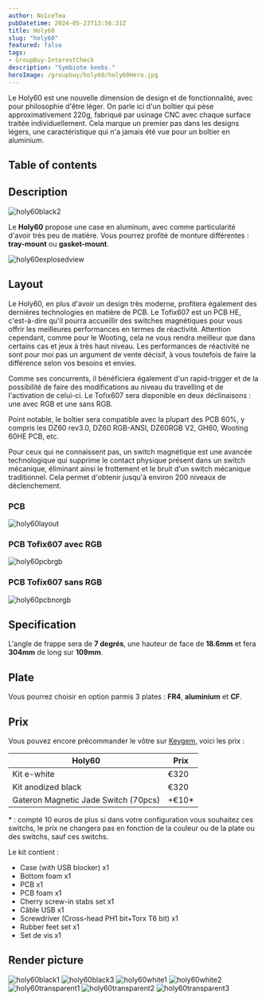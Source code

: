 ```yaml
---
author: No1ceTea
pubDatetime: 2024-05-23T13:56:31Z
title: Holy60
slug: "holy60"
featured: false
tags:
- GroupBuy-InterestCheck
description: "Symbiote keebs."
heroImage: /groupbuy/holy60/holy60Hero.jpg
---
```


Le Holy60 est une nouvelle dimension de design et de fonctionnalité, avec pour philosophie d'être léger. On parle ici d'un boîtier qui pèse approximativement 220g, fabriqué par usinage CNC avec chaque surface traitée individuellement. Cela marque un premier pas dans les designs légers, une caractéristique qui n'a jamais été vue pour un boîtier en aluminium.

## Table of contents

## Description

![holy60black2](/groupbuy/holy60/holy60black2.jpg)

Le **Holy60** propose une case en aluminum, avec comme particularité d'avoir très peu de matière. Vous pourrez profité de monture différentes : **tray-mount** ou **gasket-mount**.

![holy60explosedview](/groupbuy/holy60/holy60explosedview.jpg)

## Layout

Le Holy60, en plus d'avoir un design très moderne, profitera également des dernières technologies en matière de PCB. Le Tofix607 est un PCB HE, c'est-à-dire qu'il pourra accueillir des switches magnétiques pour vous offrir les meilleures performances en termes de réactivité. Attention cependant, comme pour le Wooting, cela ne vous rendra meilleur que dans certains cas et jeux à très haut niveau. Les performances de réactivité ne sont pour moi pas un argument de vente décisif, à vous toutefois de faire la différence selon vos besoins et envies.

Comme ses concurrents, il bénéficiera également d'un rapid-trigger et de la possibilité de faire des modifications au niveau du travelling et de l'activation de celui-ci. Le Tofix607 sera disponible en deux déclinaisons : une avec RGB et une sans RGB.

Point notable, le boîtier sera compatible avec la plupart des PCB 60%, y compris les DZ60 rev3.0, DZ60 RGB-ANSI, DZ60RGB V2, GH60, Wooting 60HE PCB, etc.

Pour ceux qui ne connaissent pas, un switch magnétique est une avancée technologique qui supprime le contact physique présent dans un switch mécanique, éliminant ainsi le frottement et le bruit d'un switch mécanique traditionnel. Cela permet d'obtenir jusqu'à environ 200 niveaux de déclenchement.

### PCB

![holy60layout](/groupbuy/holy60/holy60layout.jpg)

### PCB Tofix607 avec RGB

![holy60pcbrgb](/groupbuy/holy60/holy60pcbrgb.jpg)

### PCB Tofix607 sans RGB

![holy60pcbnorgb](/groupbuy/holy60/holy60pcbnorgb.jpg)

## Specification

L'angle de frappe sera de **7 degrés**, une hauteur de face de **18.6mm** et fera **304mm** de long sur **109mm**.

## Plate

Vous pourrez choisir en option parmis 3 plates : **FR4**, **aluminium** et **CF**.

## Prix

Vous pouvez encore précommander le vôtre sur [Keygem](https://keygem.com/products/holy-60-pre-order), voici les prix :

| Holy60                               | Prix  |
| ------------------------------------ | ------ |
| Kit e-white                          | €320   |
| Kit anodized black                   | €320   |
| Gateron Magnetic Jade Switch (70pcs) | +€10\* |

\* : compté 10 euros de plus si dans votre configuration vous souhaitez ces switchs, le prix ne changera pas en fonction de la couleur ou de la plate ou des switchs, sauf ces switchs.

Le kit contient :

- Case (with USB blocker) x1
- Bottom foam x1
- PCB x1
- PCB foam x1
- Cherry screw-in stabs set x1
- Câble USB x1
- Screwdriver (Cross-head PH1 bit+Torx T6 bit) x1
- Rubber feet set x1
- Set de vis x1

## Render picture

![holy60black1](/groupbuy/holy60/holy60black1.jpg)
![holy60black3](/groupbuy/holy60/holy60black3.jpg)
![holy60white1](/groupbuy/holy60/holy60white1.jpg)
![holy60white2](/groupbuy/holy60/holy60white2.jpg)
![holy60transparent1](/groupbuy/holy60/holy60transparent1.jpg)
![holy60transparent2](/groupbuy/holy60/holy60transparent2.jpg)
![holy60transparent3](/groupbuy/holy60/holy60transparent3.jpg)
